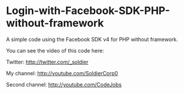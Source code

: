 Login-with-Facebook-SDK-PHP-without-framework
=============================================

A simple code using the Facebook SDK v4 for PHP without framework.

You can see the video of this code here: 

Twitter: http://twitter.com/_soldier

My channel: http://youtube.com/SoldierCorp0

Second channel: http://youtube.com/CodeJobs

